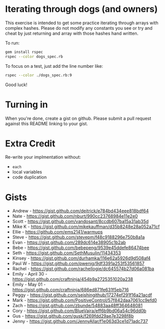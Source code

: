 Iterating through dogs (and owners)
===================================

This exercise is intended to get some practice iterating through arrays with complex hashes. Please do not modify any constants you see or try and cheat by just returning and array with those hashes hand written.

To run:

```bash
gem install rspec
rspec --color dogs_spec.rb
```

To focus on a test, just add the line number like:

```bash
rspec --color ./dogs_spec.rb:9
```

Good luck!

Turning in
===

When you're done, create a gist on github. Please submit a pull request against this README linking to your gist.

Extra Credit
===

Re-write your implmentation without:
* `each`
* local variables
* code duplication

Gists
===
* Andrew - https://gist.github.com/deitrick/e784bd434eee818bdf64
* Nate - https://gist.github.com/nburt/990cc23768984e11e2e0
* Scott - https://gist.github.com/vandosant/8ccdb607ba15a31ab35d
* Mike K - https://gist.github.com/mikekauffman/d35b8248e28a052a71cf
* Ellie - https://github.com/ems2141/warmups
* Steve - https://gist.github.com/stevepm/f48c9188296e750b8a1a
* Evan - https://gist.github.com/289dc614e38905c1b2ab
* Bebe - https://gist.github.com/bebepeng/9539e45ddefe86474bee
* Seth - https://gist.github.com/SethMusulin/11434353
* Kinsey - https://gist.github.com/durhamka/116e62a5926d9d508af4
* Paul W - https://gist.github.com/pwenig/9df3391a253f53561857
* Rachel - https://gist.github.com/rachellogie/dc645574b27d06a081ba
* Emily - April 30 - https://gist.github.com/craftninja/454b9a2725351020a238
* Emily - May 01 - https://gist.github.com/craftninja/686ed871fe631f5eb716
* Peggy - https://gist.github.com/seishingithub/17274ef291f16a21acdf
* Mark - https://gist.github.com/PositiveControl/57f842daa7061cc9efd0
* Zach - https://gist.github.com/zbunde/54883aa48ff364648081
* Cory - https://gist.github.com/BlueVajra/eff6b9bd06a54c96dd0b
* Gus - https://gist.github.com/gusk/f269fdd29ae7e3298f8b
* Jenny - https://gist.github.com/JennyAllar/f1e063d3ce1d71adc737
